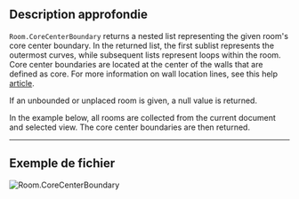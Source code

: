 ## Description approfondie
`Room.CoreCenterBoundary` returns a nested list representing the given room's core center boundary. In the returned list, the first sublist represents the outermost curves, while subsequent lists represent loops within the room. Core center boundaries are located at the center of the walls that are defined as core. For more information on wall location lines, see this help [article](https://help.autodesk.com/view/RVT/2024/ENU/?guid=GUID-0BB62832-36DD-4E06-A9D4-EE98CE0FCF89).

If an unbounded or unplaced room is given, a null value is returned.

In the example below, all rooms are collected from the current document and selected view. The core center boundaries are then returned.
___
## Exemple de fichier

![Room.CoreCenterBoundary](./Revit.Elements.Room.CoreCenterBoundary_img.jpg)
